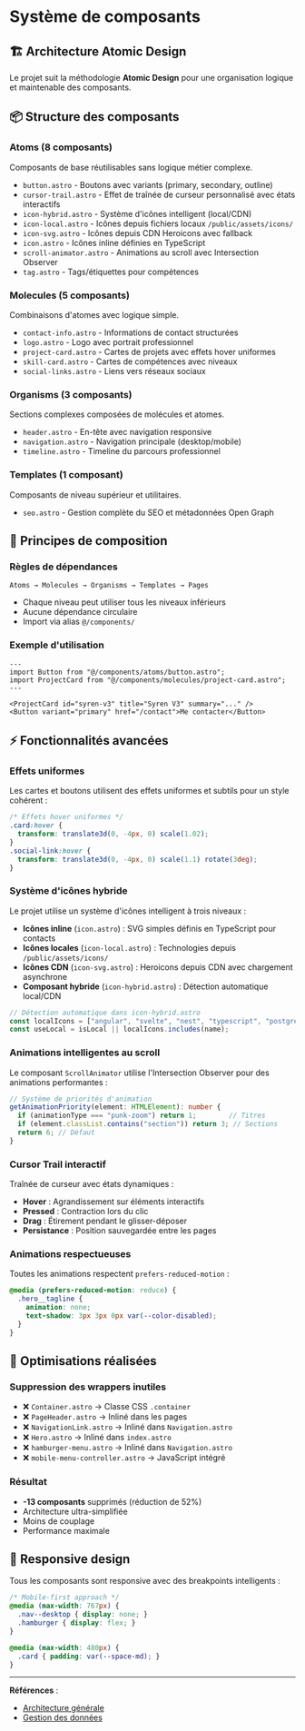 # Système de composants

## 🏗️ Architecture Atomic Design

Le projet suit la méthodologie **Atomic Design** pour une organisation logique et maintenable des composants.

## 📦 Structure des composants

### **Atoms** (8 composants)
Composants de base réutilisables sans logique métier complexe.

- `button.astro` - Boutons avec variants (primary, secondary, outline)
- `cursor-trail.astro` - Effet de traînée de curseur personnalisé avec états interactifs
- `icon-hybrid.astro` - Système d'icônes intelligent (local/CDN)
- `icon-local.astro` - Icônes depuis fichiers locaux `/public/assets/icons/`
- `icon-svg.astro` - Icônes depuis CDN Heroicons avec fallback
- `icon.astro` - Icônes inline définies en TypeScript
- `scroll-animator.astro` - Animations au scroll avec Intersection Observer
- `tag.astro` - Tags/étiquettes pour compétences

### **Molecules** (5 composants)
Combinaisons d'atomes avec logique simple.

- `contact-info.astro` - Informations de contact structurées
- `logo.astro` - Logo avec portrait professionnel
- `project-card.astro` - Cartes de projets avec effets hover uniformes
- `skill-card.astro` - Cartes de compétences avec niveaux
- `social-links.astro` - Liens vers réseaux sociaux

### **Organisms** (3 composants)
Sections complexes composées de molécules et atomes.

- `header.astro` - En-tête avec navigation responsive
- `navigation.astro` - Navigation principale (desktop/mobile)
- `timeline.astro` - Timeline du parcours professionnel

### **Templates** (1 composant)
Composants de niveau supérieur et utilitaires.

- `seo.astro` - Gestion complète du SEO et métadonnées Open Graph

## 🎯 Principes de composition

### Règles de dépendances
```
Atoms → Molecules → Organisms → Templates → Pages
```

- Chaque niveau peut utiliser tous les niveaux inférieurs
- Aucune dépendance circulaire
- Import via alias `@/components/`

### Exemple d'utilisation
```astro
---
import Button from "@/components/atoms/button.astro";
import ProjectCard from "@/components/molecules/project-card.astro";
---

<ProjectCard id="syren-v3" title="Syren V3" summary="..." />
<Button variant="primary" href="/contact">Me contacter</Button>
```

## ⚡ Fonctionnalités avancées

### Effets uniformes
Les cartes et boutons utilisent des effets uniformes et subtils pour un style cohérent :

```css
/* Effets hover uniformes */
.card:hover { 
  transform: translate3d(0, -4px, 0) scale(1.02); 
}
.social-link:hover { 
  transform: translate3d(0, -4px, 0) scale(1.1) rotate(3deg); 
}
```

### Système d'icônes hybride
Le projet utilise un système d'icônes intelligent à trois niveaux :

- **Icônes inline** (`icon.astro`) : SVG simples définis en TypeScript pour contacts
- **Icônes locales** (`icon-local.astro`) : Technologies depuis `/public/assets/icons/`
- **Icônes CDN** (`icon-svg.astro`) : Heroicons depuis CDN avec chargement asynchrone
- **Composant hybride** (`icon-hybrid.astro`) : Détection automatique local/CDN

```typescript
// Détection automatique dans icon-hybrid.astro
const localIcons = ["angular", "svelte", "nest", "typescript", "postgresql"];
const useLocal = isLocal || localIcons.includes(name);
```

### Animations intelligentes au scroll
Le composant `ScrollAnimator` utilise l'Intersection Observer pour des animations performantes :

```typescript
// Système de priorités d'animation
getAnimationPriority(element: HTMLElement): number {
  if (animationType === "punk-zoom") return 1;        // Titres
  if (element.classList.contains("section")) return 3; // Sections
  return 6; // Défaut
}
```

### Cursor Trail interactif
Traînée de curseur avec états dynamiques :
- **Hover** : Agrandissement sur éléments interactifs
- **Pressed** : Contraction lors du clic
- **Drag** : Étirement pendant le glisser-déposer
- **Persistance** : Position sauvegardée entre les pages

### Animations respectueuses
Toutes les animations respectent `prefers-reduced-motion` :

```css
@media (prefers-reduced-motion: reduce) {
  .hero__tagline {
    animation: none;
    text-shadow: 3px 3px 0px var(--color-disabled);
  }
}
```

## 🧹 Optimisations réalisées

### Suppression des wrappers inutiles
- ❌ `Container.astro` → Classe CSS `.container`
- ❌ `PageHeader.astro` → Inliné dans les pages
- ❌ `NavigationLink.astro` → Inliné dans `Navigation.astro`
- ❌ `Hero.astro` → Inliné dans `index.astro`
- ❌ `hamburger-menu.astro` → Inliné dans `Navigation.astro`
- ❌ `mobile-menu-controller.astro` → JavaScript intégré

### Résultat
- **-13 composants** supprimés (réduction de 52%)
- Architecture ultra-simplifiée
- Moins de couplage
- Performance maximale

## 📱 Responsive design

Tous les composants sont responsive avec des breakpoints intelligents :

```css
/* Mobile-first approach */
@media (max-width: 767px) {
  .nav--desktop { display: none; }
  .hamburger { display: flex; }
}

@media (max-width: 480px) {
  .card { padding: var(--space-md); }
}
```

---

**Références** :
- [Architecture générale](architecture-generale.md)
- [Gestion des données](gestion-donnees.md)
